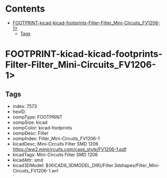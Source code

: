 



Contents
========

* [FOOTPRINT-kicad-kicad-footprints-Filter-Filter_Mini-Circuits_FV1206-1>](#footprint-kicad-kicad-footprints-filter-filter_mini-circuits_fv1206-1)
	* [Tags](#tags)

# FOOTPRINT-kicad-kicad-footprints-Filter-Filter_Mini-Circuits_FV1206-1>

## Tags

- index: 7573
- hexID: 
- oompType: FOOTPRINT
- oompSize: kicad
- oompColor: kicad-footprints
- oompDesc: Filter
- oompIndex: Filter_Mini-Circuits_FV1206-1
- kicadDesc: Mini-Circuits Filter SMD 1206 https://ww2.minicircuits.com/case_style/FV1206-1.pdf
- kicadTags: Mini-Circuits Filter SMD 1206
- kicadAttr: smd
- kicad3DModel: ${KICAD6_3DMODEL_DIR}/Filter.3dshapes/Filter_Mini-Circuits_FV1206-1.wrl
